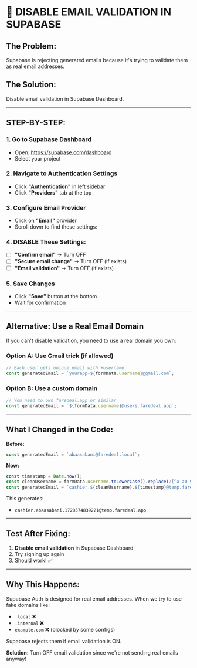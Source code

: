 # 🚨 DISABLE EMAIL VALIDATION IN SUPABASE

## The Problem:
Supabase is rejecting generated emails because it's trying to validate them as real email addresses.

## The Solution:
Disable email validation in Supabase Dashboard.

---

## STEP-BY-STEP:

### 1. Go to Supabase Dashboard
- Open: https://supabase.com/dashboard
- Select your project

### 2. Navigate to Authentication Settings
- Click **"Authentication"** in left sidebar
- Click **"Providers"** tab at the top

### 3. Configure Email Provider
- Click on **"Email"** provider
- Scroll down to find these settings:

### 4. DISABLE These Settings:
- [ ] **"Confirm email"** → Turn OFF
- [ ] **"Secure email change"** → Turn OFF (if exists)
- [ ] **"Email validation"** → Turn OFF (if exists)

### 5. Save Changes
- Click **"Save"** button at the bottom
- Wait for confirmation

---

## Alternative: Use a Real Email Domain

If you can't disable validation, you need to use a real domain you own:

### Option A: Use Gmail trick (if allowed)
```javascript
// Each user gets unique email with +username
const generatedEmail = `yourapp+${formData.username}@gmail.com`;
```

### Option B: Use a custom domain
```javascript
// You need to own faredeal.app or similar
const generatedEmail = `${formData.username}@users.faredeal.app`;
```

---

## What I Changed in the Code:

**Before:**
```javascript
const generatedEmail = `abaasabani@faredeal.local`;
```

**Now:**
```javascript
const timestamp = Date.now();
const cleanUsername = formData.username.toLowerCase().replace(/[^a-z0-9]/g, '');
const generatedEmail = `cashier.${cleanUsername}.${timestamp}@temp.faredeal.app`;
```

This generates:
- `cashier.abaasabani.1728574839221@temp.faredeal.app`

---

## Test After Fixing:

1. **Disable email validation** in Supabase Dashboard
2. Try signing up again
3. Should work! ✅

---

## Why This Happens:

Supabase Auth is designed for real email addresses. When we try to use fake domains like:
- `.local` ❌
- `.internal` ❌  
- `example.com` ❌ (blocked by some configs)

Supabase rejects them if email validation is ON.

**Solution:** Turn OFF email validation since we're not sending real emails anyway!
